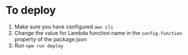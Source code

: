 # To deploy

1. Make sure you have configured `aws cli`
2. Change the value for Lambda function name in the `config.function` property of the package.json
3. Run `npm run deploy`
